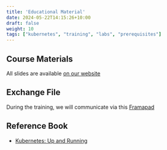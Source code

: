 ```yaml
---
title: 'Educational Material'
date: 2024-05-22T14:15:26+10:00
draft: false
weight: 10
tags: ["kubernetes", "training", "labs", "prerequisites"]
---
```


## Course Materials

All slides are available [on our website](https://k8s-school.fr/pdf)

## Exchange File

During the training, we will communicate via this [Framapad](https://annuel.framapad.org/p/k8s-school?lang=fr)

## Reference Book

- [Kubernetes: Up and Running](https://eddiejackson.net/azure/Kubernetes_book.pdf)
